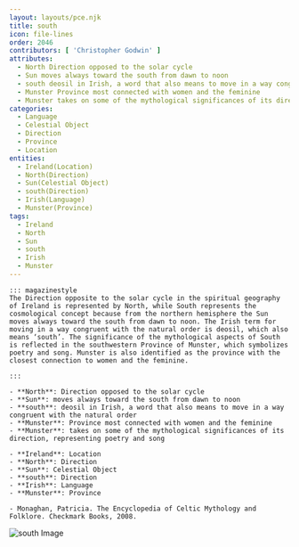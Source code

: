```yaml
---
layout: layouts/pce.njk
title: south
icon: file-lines
order: 2046
contributors: [ 'Christopher Godwin' ]
attributes:
  - North Direction opposed to the solar cycle
  - Sun moves always toward the south from dawn to noon
  - south deosil in Irish, a word that also means to move in a way congruent with the natural order
  - Munster Province most connected with women and the feminine
  - Munster takes on some of the mythological significances of its direction, representing poetry and song
categories:
  - Language
  - Celestial Object
  - Direction
  - Province
  - Location
entities:
  - Ireland(Location)
  - North(Direction)
  - Sun(Celestial Object)
  - south(Direction)
  - Irish(Language)
  - Munster(Province)
tags:
  - Ireland
  - North
  - Sun
  - south
  - Irish
  - Munster
---
```

``` tab [group1:Info]
::: magazinestyle
The Direction opposite to the solar cycle in the spiritual geography of Ireland is represented by North, while South represents the cosmological concept because from the northern hemisphere the Sun moves always toward the south from dawn to noon. The Irish term for moving in a way congruent with the natural order is deosil, which also means ‘south’. The significance of the mythological aspects of South is reflected in the southwestern Province of Munster, which symbolizes poetry and song. Munster is also identified as the province with the closest connection to women and the feminine.

:::
```
``` tab [group1:Attributes]
- **North**: Direction opposed to the solar cycle
- **Sun**: moves always toward the south from dawn to noon
- **south**: deosil in Irish, a word that also means to move in a way congruent with the natural order
- **Munster**: Province most connected with women and the feminine
- **Munster**: takes on some of the mythological significances of its direction, representing poetry and song
```
``` tab [group1:Entities]
- **Ireland**: Location
- **North**: Direction
- **Sun**: Celestial Object
- **south**: Direction
- **Irish**: Language
- **Munster**: Province
```
``` tab [group1:Sources]
- Monaghan, Patricia. The Encyclopedia of Celtic Mythology and Folklore. Checkmark Books, 2008.
```
![south Image](['https://upload.wikimedia.org/wikipedia/commons/thumb/9/9a/Compass_Rose_English_South.svg/1200px-Compass_Rose_English_South.svg.png'])
